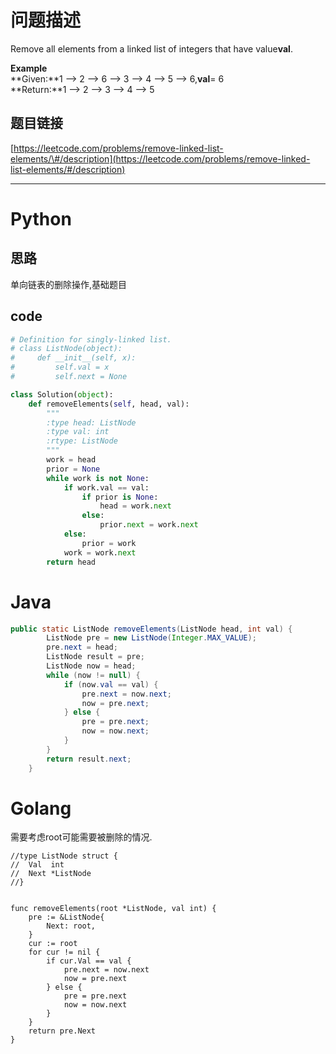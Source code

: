 # 问题描述

Remove all elements from a linked list of integers that have value**val**.

**Example**  
**Given:**1 --&gt; 2 --&gt; 6 --&gt; 3 --&gt; 4 --&gt; 5 --&gt; 6,**val**= 6  
**Return:**1 --&gt; 2 --&gt; 3 --&gt; 4 --&gt; 5

## 题目链接

[https://leetcode.com/problems/remove-linked-list-elements/\#/description](https://leetcode.com/problems/remove-linked-list-elements/#/description)

---

# Python

## 思路

单向链表的删除操作,基础题目

## code

```py
# Definition for singly-linked list.
# class ListNode(object):
#     def __init__(self, x):
#         self.val = x
#         self.next = None

class Solution(object):
    def removeElements(self, head, val):
        """
        :type head: ListNode
        :type val: int
        :rtype: ListNode
        """
        work = head
        prior = None
        while work is not None:
            if work.val == val:
                if prior is None:
                    head = work.next
                else:
                    prior.next = work.next
            else:
                prior = work
            work = work.next
        return head
```

# Java

```java
public static ListNode removeElements(ListNode head, int val) {
        ListNode pre = new ListNode(Integer.MAX_VALUE);
        pre.next = head;
        ListNode result = pre;
        ListNode now = head;
        while (now != null) {
            if (now.val == val) {
                pre.next = now.next;
                now = pre.next;
            } else {
                pre = pre.next;
                now = now.next;
            }
        }
        return result.next;
    }
```


# Golang

需要考虑root可能需要被删除的情况.

```golang
//type ListNode struct {
//  Val  int
//  Next *ListNode
//}


func removeElements(root *ListNode, val int) {
    pre := &ListNode{
        Next: root,
    }
    cur := root
    for cur != nil {
        if cur.Val == val {
            pre.next = now.next
            now = pre.next
        } else {
            pre = pre.next
            now = now.next
        }
    }
    return pre.Next
}
```